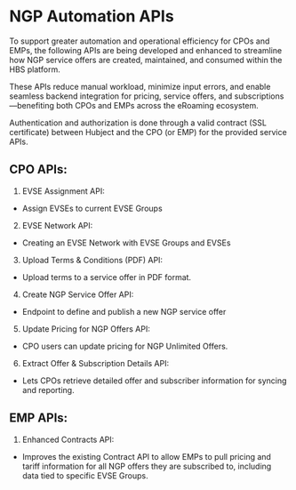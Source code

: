 # NGP Automation APIs

To support greater automation and operational efficiency for CPOs and EMPs, the following APIs are being developed and enhanced to streamline how NGP service offers are created, maintained, and consumed within the HBS platform.

These APIs reduce manual workload, minimize input errors, and enable seamless backend integration for pricing, service offers, and subscriptions—benefiting both CPOs and EMPs across the eRoaming ecosystem.

Authentication and authorization is done through a valid contract (SSL certificate) between Hubject and the CPO (or EMP) for the provided service APIs.

## CPO APIs:
1. EVSE Assignment API:
- Assign EVSEs to current EVSE Groups
2. EVSE Network API:
- Creating an EVSE Network with EVSE Groups and EVSEs
3. Upload Terms & Conditions (PDF) API:
- Upload terms to a service offer in PDF format.
4. Create NGP Service Offer API:
- Endpoint to define and publish a new NGP service offer
5. Update Pricing for NGP Offers API:
- CPO users can update pricing for NGP Unlimited Offers.
6. Extract Offer & Subscription Details API:
- Lets CPOs retrieve detailed offer and subscriber information for syncing and reporting.


## EMP APIs:
1. Enhanced Contracts API:
- Improves the existing Contract API to allow EMPs to pull pricing and tariff information for all NGP offers they are subscribed to, including data tied to specific EVSE Groups.